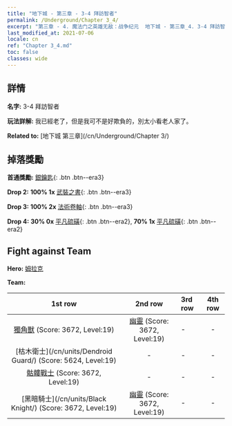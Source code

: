 ```yaml
---
title: "地下城 - 第三章 - 3-4 拜訪智者"
permalink: /Underground/Chapter 3_4/
excerpt: "第三章 - 4. 魔法门之英雄无敌：战争纪元  地下城 - 第三章_4. 3-4 拜訪智者"
last_modified_at: 2021-07-06
locale: cn
ref: "Chapter 3_4.md"
toc: false
classes: wide
---
```


## 詳情

 **名字:** 3-4 拜訪智者

 **玩法詳解:**       我已經老了，但是我可不是好欺負的，別太小看老人家了。

 **Related to:** [地下城 第三章](/cn/Underground/Chapter 3/)

## 掉落獎勵

 **首通獎勵:** [銀鑰匙](/cn/Items/con_693/){: .btn .btn--era3}

 **Drop 2:** **100% 1x** [武裝之書](/cn/Items/mat_18/){: .btn .btn--era3}

 **Drop 3:** **100% 2x** [法術卷軸](/cn/Items/con_694/){: .btn .btn--era3}

 **Drop 4:** **30% 0x** [平凡硫磺](/cn/Items/mat_9/){: .btn .btn--era2}, **70% 1x** [平凡硫磺](/cn/Items/mat_9/){: .btn .btn--era2}


## Fight against Team
 **Hero:** [姆拉克](/cn/heroes/Mullich/)

 **Team:**


  | 1st row | 2nd row | 3rd row | 4th row |
  |:----:|:----:|:----|:----:|
  | [獨角獸](/cn/units/Unicorn/) (Score: 3672, Level:19)  | [幽靈](/cn/units/Wight/) (Score: 3672, Level:19)  | - | - |
  | [枯木衛士](/cn/units/Dendroid Guard/) (Score: 5624, Level:19)  | - | - | - |
  | [骷髏戰士](/cn/units/Skeleton/) (Score: 3672, Level:19)  | - | - | - |
  | [黑暗騎士](/cn/units/Black Knight/) (Score: 3672, Level:19)  | [幽靈](/cn/units/Wight/) (Score: 3672, Level:19)  | - | - |


